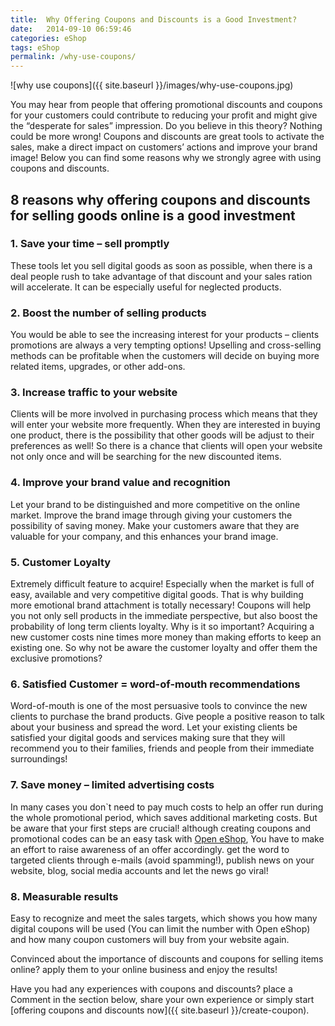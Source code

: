 ```yaml
---
title:  Why Offering Coupons and Discounts is a Good Investment?
date:   2014-09-10 06:59:46
categories: eShop
tags: eShop
permalink: /why-use-coupons/
---
```

![why use coupons]({{ site.baseurl }}/images/why-use-coupons.jpg)

You may hear from people that offering promotional discounts and coupons for your customers could contribute to reducing your profit and might give the “desperate for sales” impression. Do you believe in this theory? Nothing could be more wrong! Coupons and discounts are great tools to activate the sales, make a direct impact on customers’ actions and improve your brand image! Below you can find some reasons why we strongly agree with using coupons and discounts.

## 8 reasons why offering coupons and discounts for selling goods online is a good investment

### 1. Save your time – sell promptly

These tools let you sell digital goods as soon as possible, when there is a deal people rush to take advantage of that discount and your sales ration will accelerate. It can be especially useful for neglected products.

### 2. Boost the number of selling products

You would be able to see the increasing interest for your products – clients promotions are always a very tempting options! Upselling and cross-selling methods can be profitable when the customers will decide on buying more related items, upgrades, or other add-ons.

### 3. Increase traffic to your website

Clients will be more involved in purchasing process which means that they will enter your website more frequently. When they are interested in buying one product, there is the possibility that other goods will be adjust to their preferences as well! So there is a chance that clients will open your website not only once and will be searching for the new discounted items.

### 4. Improve your brand value and recognition

Let your brand to be distinguished and more competitive on the online market. Improve the brand image through giving your customers the possibility of saving money. Make your customers aware that they are valuable for your company, and this enhances your brand image.

### 5. Customer Loyalty

Extremely difficult feature to acquire! Especially when the market is full of easy, available and very competitive digital goods. That is why building more emotional brand attachment is totally necessary! Coupons will help you not only sell products in the immediate perspective, but also boost the probability of long term clients loyalty. Why is it so important? Acquiring a new customer costs nine times more money than making efforts to keep an existing one. So why not be aware the customer loyalty and offer them the exclusive promotions?

### 6. Satisfied Customer = word-of-mouth recommendations

Word-of-mouth is one of the most persuasive tools to convince the new clients to purchase the brand products. Give people a positive reason to talk about your business and spread the word. Let your existing clients be satisfied your digital goods and services making sure that they will recommend you to their families, friends and people from their immediate surroundings!

### 7. Save money – limited advertising costs

In many cases you don`t need to pay much costs to help an offer run during the whole promotional period, which saves additional marketing costs. But be aware that your first steps are crucial! although creating coupons and promotional codes can be an easy task with [Open eShop](http://open-eshop.com/), You have to make an effort to raise awareness of an offer accordingly. get the word to targeted clients through e-mails (avoid spamming!), publish news on your website, blog, social media accounts and let the news go viral!

### 8. Measurable results

Easy to recognize and meet the sales targets, which shows you how many digital coupons will be used (You can limit the number with Open eShop) and how many coupon customers will buy from your website again.

Convinced about the importance of discounts and coupons for selling items online? apply them to your online business and enjoy the results!

Have you had any experiences with coupons and discounts? place a Comment in the section below, share your own experience or simply start [offering coupons and discounts now]({{ site.baseurl }}/create-coupon).


























